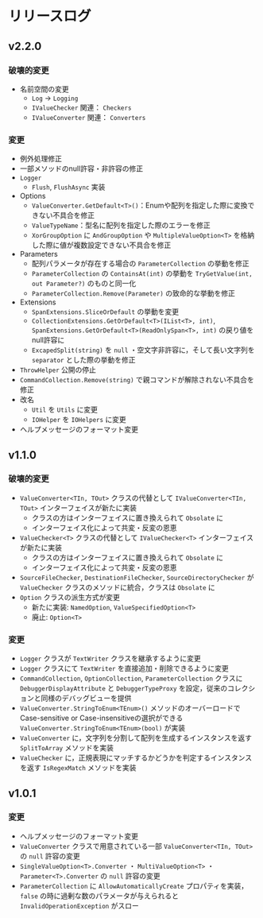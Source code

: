 # リリースログ

## v2.2.0

### 破壊的変更
- 名前空間の変更
  - `Log` → `Logging`
  - `IValueChecker` 関連： `Checkers`
  - `IValueConverter` 関連： `Converters`

### 変更
- 例外処理修正
- 一部メソッドのnull許容・非許容の修正
- `Logger`
  - `Flush`, `FlushAsync` 実装
- Options
  - `ValueConverter.GetDefault<T>()`：Enumや配列を指定した際に変換できない不具合を修正
  - `ValueTypeName`：型名に配列を指定した際のエラーを修正
  - `XorGroupOption` に `AndGroupOption` や `MultipleValueOption<T>` を格納した際に値が複数設定できない不具合を修正
- Parameters
  - 配列パラメータが存在する場合の `ParameterCollection` の挙動を修正
  - `ParameterCollection` の `ContainsAt(int)` の挙動を `TryGetValue(int, out Parameter?)` のものと同一化
  - `ParameterCollection.Remove(Parameter)` の致命的な挙動を修正
- Extensions
  - `SpanExtensions.SliceOrDefault` の挙動を変更
  - `CollectionExtensions.GetOrDefault<T>(IList<T>, int)`, `SpanExtensions.GetOrDefault<T>(ReadOnlySpan<T>, int)` の戻り値をnull許容に
  - `ExcapedSplit(string)` を `null` ・空文字非許容に，そして長い文字列を `separator` とした際の挙動を修正
- `ThrowHelper` 公開の停止
- `CommandCollection.Remove(string)` で親コマンドが解除されない不具合を修正
- 改名
  - `Util` を `Utils` に変更
  - `IOHelper` を `IOHelpers` に変更
- ヘルプメッセージのフォーマット変更

## v1.1.0

### 破壊的変更

- `ValueConverter<TIn, TOut>` クラスの代替として `IValueConverter<TIn, TOut>` インターフェイスが新たに実装
  - クラスの方はインターフェイスに置き換えられて `Obsolate` に
  - インターフェイス化によって共変・反変の恩恵
- `ValueChecker<T>` クラスの代替として `IValueChecker<T>` インターフェイスが新たに実装
  - クラスの方はインターフェイスに置き換えられて `Obsolate` に
  - インターフェイス化によって共変・反変の恩恵
- `SourceFileChecker`, `DestinationFileChecker`, `SourceDirectoryChecker` が `ValueChecker` クラスのメソッドに統合，クラスは `Obsolate` に
- `Option` クラスの派生方式が変更
  - 新たに実装: `NamedOption`, `ValueSpecifiedOption<T>`
  - 廃止: `Option<T>`

### 変更

- `Logger` クラスが `TextWriter` クラスを継承するように変更
- `Logger` クラスにて `TextWriter` を直接追加・削除できるように変更
- `CommandCollection`, `OptionCollection`, `ParameterCollection` クラスに `DebuggerDisplayAttribute` と `DebuggerTypeProxy` を設定，従来のコレクションと同様のデバッグビューを提供
- `ValueConverter.StringToEnum<TEnum>()` メソッドのオーバーロードでCase-sensitive or Case-insensitiveの選択ができる`ValueConverter.StringToEnum<TEnum>(bool)` が実装
- `ValueConverter` に，文字列を分割して配列を生成するインスタンスを返す `SplitToArray` メソッドを実装
- `ValueChecker` に，正規表現にマッチするかどうかを判定するインスタンスを返す `IsRegexMatch` メソッドを実装

## v1.0.1

### 変更

- ヘルプメッセージのフォーマット変更
- `ValueConverter` クラスで用意されている一部 `ValueConverter<TIn, TOut>` の `null` 許容の変更
- `SingleValueOption<T>.Converter` ・ `MultiValueOption<T>` ・ `Parameter<T>.Converter` の `null` 許容の変更
- `ParameterCollection` に `AllowAutomaticallyCreate` プロパティを実装， `false` の時に過剰な数のパラメータが与えられると `InvalidOperationException` がスロー
